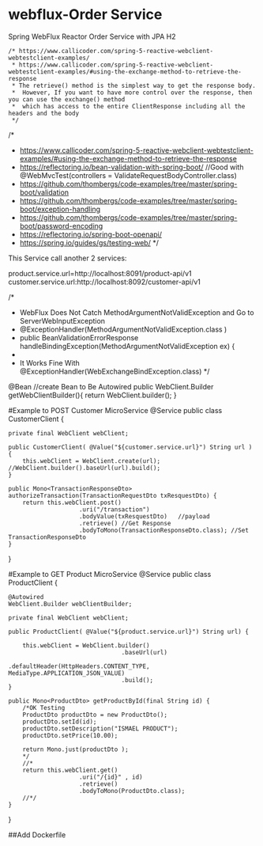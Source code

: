 # webflux-Order Service 
Spring WebFlux Reactor Order Service with JPA H2

	/* https://www.callicoder.com/spring-5-reactive-webclient-webtestclient-examples/
	 * https://www.callicoder.com/spring-5-reactive-webclient-webtestclient-examples/#using-the-exchange-method-to-retrieve-the-response
	 * The retrieve() method is the simplest way to get the response body.
	 *  However, If you want to have more control over the response, then you can use the exchange() method
	 *  which has access to the entire ClientResponse including all the headers and the body
	 */

/*
 * https://www.callicoder.com/spring-5-reactive-webclient-webtestclient-examples/#using-the-exchange-method-to-retrieve-the-response
 * https://reflectoring.io/bean-validation-with-spring-boot/ 	//Good with @WebMvcTest(controllers = ValidateRequestBodyController.class)
 * https://github.com/thombergs/code-examples/tree/master/spring-boot/validation
 * https://github.com/thombergs/code-examples/tree/master/spring-boot/exception-handling
 * https://github.com/thombergs/code-examples/tree/master/spring-boot/password-encoding
 * https://reflectoring.io/spring-boot-openapi/
 * https://spring.io/guides/gs/testing-web/
 */
	
This Service call another 2 services:

product.service.url=http://localhost:8091/product-api/v1
customer.service.url:http://localhost:8092/customer-api/v1

 /*
  * WebFlux Does Not Catch MethodArgumentNotValidException and Go to ServerWebInputException
  * @ExceptionHandler(MethodArgumentNotValidException.class )
  * public BeanValidationErrorResponse handleBindingException(MethodArgumentNotValidException ex) {
  *
  * It Works Fine With @ExceptionHandler(WebExchangeBindException.class)
  */
	 
@Bean //create Bean to Be Autowired
public WebClient.Builder getWebClientBuilder(){
	return WebClient.builder();
}
	
#Example to POST Customer  MicroService
@Service
public class CustomerClient {

	private final WebClient webClient;
	
	public CustomerClient( @Value("${customer.service.url}") String url ) {		
		this.webClient = WebClient.create(url);	//WebClient.builder().baseUrl(url).build();
	}
	
	public Mono<TransactionResponseDto> authorizeTransaction(TransactionRequestDto txResquestDto) {
		return this.webClient.post()
						.uri("/transaction")
						.bodyValue(txResquestDto)	//payload
						.retrieve()	//Get Response
						.bodyToMono(TransactionResponseDto.class); //Set TransactionResponseDto
	}
}

#Example to GET Product  MicroService
@Service
public class ProductClient {

	@Autowired
	WebClient.Builder webClientBuilder;

	private final WebClient webClient;
	
	public ProductClient( @Value("${product.service.url}") String url) {
		
		this.webClient = WebClient.builder()
									.baseUrl(url)
									.defaultHeader(HttpHeaders.CONTENT_TYPE, MediaType.APPLICATION_JSON_VALUE)
									.build(); 
	}
	
	public Mono<ProductDto> getProductById(final String id) {
		/*OK Testing
		ProductDto productDto = new ProductDto();
		productDto.setId(id);
		productDto.setDescription("ISMAEL PRODUCT");
		productDto.setPrice(10.00);
		
		return Mono.just(productDto );
		*/
		//*
		return this.webClient.get()
						.uri("/{id}" , id)
						.retrieve()
						.bodyToMono(ProductDto.class);
		//*/
	}
}

##Add Dockerfile